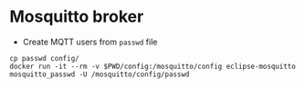 # Mosquitto broker

- Create MQTT users from `passwd` file
```
cp passwd config/
docker run -it --rm -v $PWD/config:/mosquitto/config eclipse-mosquitto mosquitto_passwd -U /mosquitto/config/passwd
```
